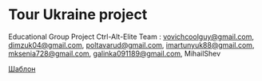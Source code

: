 # Tour Ukraine project

Educational Group Project Ctrl-Alt-Elite Team : vovichcoolguy@gmail.com,
dimzuk04@gmail.com, poltavarud@gmail.com, imartunyuk88@gmail.com,
mksenia728@gmail.com, galinka091189@gmail.com, MihailShev

[Шаблон](https://www.figma.com/file/90HtdUzzn7qPbf2LWNuSSC/Unlock-the-Wonders-of-Ukraine?type=design&node-id=0%3A1&t=kTaslMM0DnGOYDxQ-1)
